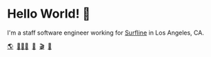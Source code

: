 # Hello World! 🌊

I'm a staff software engineer working for [Surfline](https://surfline.com) in Los Angeles, CA.

[🌎](https://brainbrian.com)&nbsp;
[👨🏻‍💻](https://www.linkedin.com/in/brianbehrens/)&nbsp;
[📸](https://gallery.brainbrian.com)&nbsp;
[🎬](https://www.youtube.com/c/BrianBehrens)&nbsp;
[🐤](https://twitter.com/brianbehrens)
